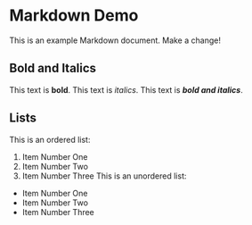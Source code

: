 # Markdown Demo

This is an example Markdown document.
Make a change!

## Bold and Italics

This text is **bold**.
This text is _italics_.
This text is **_bold and italics_**.

## Lists

This is an ordered list:

1. Item Number One
2. Item Number Two
3. Item Number Three
   This is an unordered list:

- Item Number One
- Item Number Two
- Item Number Three
